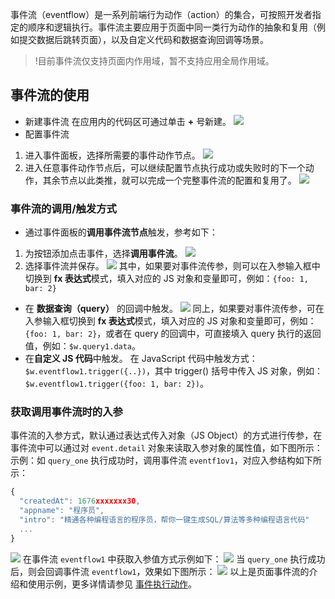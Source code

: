 事件流（eventflow）是一系列前端行为动作（action）的集合，可按照开发者指定的顺序和逻辑执行。事件流主要应用于页面中同一类行为动作的抽象和复用（例如提交数据后跳转页面），以及自定义代码和数据查询回调等场景。

>!目前事件流仅支持页面内作用域，暂不支持应用全局作用域。

## 事件流的使用
- 新建事件流
在应用内的代码区可通过单击 **+** 号新建。
![](https://qcloudimg.tencent-cloud.cn/raw/f40aaf1a60993583d76ca12e5cd70311.png)
- 配置事件流
 1. 进入事件面板，选择所需要的事件动作节点。
![](https://qcloudimg.tencent-cloud.cn/raw/7964345a50e091ef3e642eb4955458b9.png)
 2. 进入任意事件动作节点后，可以继续配置节点执行成功或失败时的下一个动作，其余节点以此类推，就可以完成一个完整事件流的配置和复用了。
![](https://qcloudimg.tencent-cloud.cn/raw/a9e8a4d7f3f61ebb2dd8cce2a137cee3.png)


### 事件流的调用/触发方式
- 通过事件面板的**调用事件流节点**触发，参考如下：
 1. 为按钮添加点击事件，选择**调用事件流**。
![](https://qcloudimg.tencent-cloud.cn/raw/f1b685e74b83654cff1e3babc64d86db.png)
 2. 选择事件流并保存。
![](https://qcloudimg.tencent-cloud.cn/raw/227057e0585097cc94a0b0222d4da19b.png)
其中，如果要对事件流传参，则可以在入参输入框中切换到 **fx 表达式**模式，填入对应的 JS 对象和变量即可，例如：`{foo: 1, bar: 2}`
- 在 **数据查询（query）** 的回调中触发。
![](https://qcloudimg.tencent-cloud.cn/raw/bc8d139c693aba65d83f8ea4d62580fa.png)
同上，如果要对事件流传参，可在入参输入框切换到 **fx 表达式**模式，填入对应的 JS 对象和变量即可，例如：`{foo: 1, bar: 2}`，或者在 query 的回调中，可直接填入 query 执行的返回值，例如：`$w.query1.data`。
- 在**自定义 JS 代码**中触发。
在 JavaScript 代码中触发方式：`$w.eventflow1.trigger({..})`，其中 trigger() 括号中传入 JS 对象，例如：`$w.eventflow1.trigger({foo: 1, bar: 2})`。



### 获取调用事件流时的入参
事件流的入参方式，默认通过表达式传入对象（JS Object）的方式进行传参，在事件流中可以通过对 `event.detail` 对象来读取入参对象的属性值，如下图所示：
示例：如 `query_one` 执行成功时，调用事件流 `eventf1ov1`，对应入参结构如下所示：
```javascript
{
  "createdAt": 1676xxxxxxx30,
  "appname": "程序员",
  "intro": "精通各种编程语言的程序员，帮你一键生成SQL/算法等多种编程语言代码"
  ...
}
```
![](https://qcloudimg.tencent-cloud.cn/raw/7970d025539cb0b2652d191b0cd18f39.png)
在事件流 `eventflow1` 中获取入参值方式示例如下：
![](https://qcloudimg.tencent-cloud.cn/raw/b459aeb33f28402626e3f2207c4818d9.png)
当 `query_one` 执行成功后，则会回调事件流 `eventflow1`，效果如下图所示：
![](https://qcloudimg.tencent-cloud.cn/raw/b83cb3237839ae13a9419b19fba78db8.png)
以上是页面事件流的介绍和使用示例，更多详情请参见 [事件执行动作](https://cloud.tencent.com/document/product/1301/61120)。
